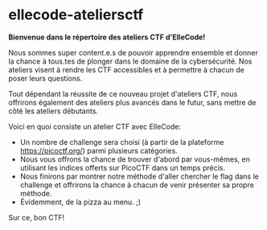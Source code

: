 # ellecode-ateliersctf

**Bienvenue dans le répertoire des ateliers CTF d'ElleCode!**

Nous sommes super content.e.s de pouvoir apprendre ensemble et donner la chance à tous.tes de plonger dans le domaine de la cybersécurité.
Nos ateliers visent à rendre les CTF accessibles et à permettre à chacun de poser leurs questions.

Tout dépendant la réussite de ce nouveau projet d'ateliers CTF, nous offrirons également des ateliers plus avancés dans le futur, sans mettre de côté les ateliers débutants.

Voici en quoi consiste un atelier CTF avec ElleCode:

- Un nombre de challenge sera choisi (à partir de la plateforme https://picoctf.org/) parmi plusieurs catégories.
- Nous vous offrons la chance de trouver d'abord par vous-mêmes, en utilisant les indices offerts sur PicoCTF dans un temps précis.
- Nous finirons par montrer notre méthode d'aller chercher le flag dans le challenge et offrirons la chance à chacun de venir présenter sa propre méthode.
- Évidemment, de la pizza au menu. ;)

Sur ce, bon CTF!
